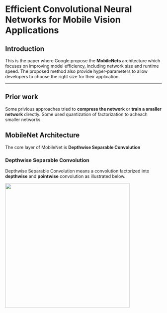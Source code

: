 # Efficient Convolutional Neural Networks for Mobile Vision Applications

## Introduction
This is the paper where Google propose the **MobileNets** architecture which focuses on improving model efficiency, including network size and runtime speed.
The proposed method also provide hyper-parameters to allow developers to choose the right size for their application.

---

## Prior work
Some privious approaches tried to **compress the network** or **train a smaller network** directly. Some used quantization of factorization to acheach smaller networks.

## MobileNet Architecture
The core layer of MobileNet is **Depthwise Separable Convolution**

### Depthwise Separable Convolution
Depthwise Separable Convolution means a convolution factorized into **depthwise** and **pointwise** convolution as illustrated below.

<img src="https://i.imgur.com/ISzRO4E.png" width=400>
